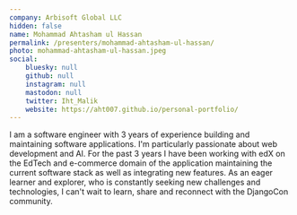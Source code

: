 ```yaml
---
company: Arbisoft Global LLC
hidden: false
name: Mohammad Ahtasham ul Hassan
permalink: /presenters/mohammad-ahtasham-ul-hassan/
photo: mohammad-ahtasham-ul-hassan.jpeg
social:
    bluesky: null
    github: null
    instagram: null
    mastodon: null
    twitter: Iht_Malik
    website: https://aht007.github.io/personal-portfolio/
---
```


I am a software engineer with 3 years of experience building and maintaining software applications.
 I'm particularly passionate about web development and AI. For the past 3 years I have been working with edX on the EdTech and e-commerce domain of the application maintaining the current software stack as well as integrating new features.
As an eager learner and explorer, who is constantly seeking new challenges and technologies, I can't wait to learn, share and reconnect with the DjangoCon community.
